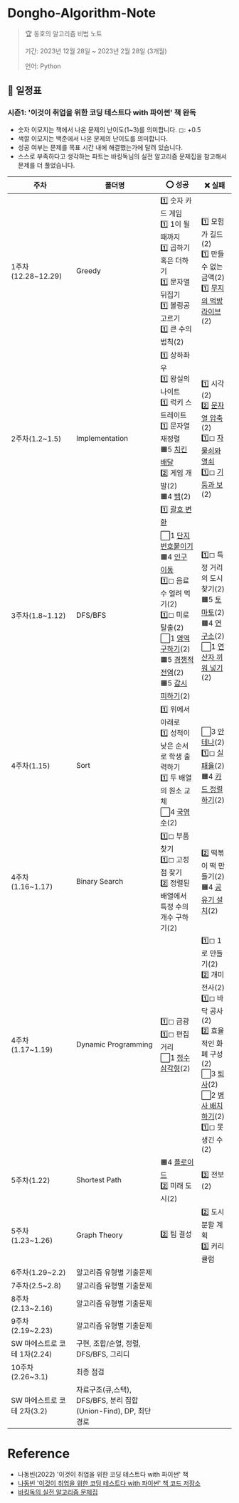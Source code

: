# Dongho-Algorithm-Note

> 🏆 동호의 알고리즘 비법 노트
>
> 기간: 2023년 12월 28일 ~ 2023년 2월 28일 (3개월)
>
> 언어: Python

## 📅 일정표

### 시즌1: '이것이 취업을 위한 코딩 테스트다 with 파이썬' 책 완독

- 숫자 이모지는 책에서 나온 문제의 난이도(1~3)를 의미합니다. ◻: +0.5
- 색깔 이모지는 백준에서 나온 문제의 난이도를 의미합니다.
- 성공 여부는 문제를 목표 시간 내에 해결했는가에 달려 있습니다.
- 스스로 부족하다고 생각하는 파트는 바킹독님의 실전 알고리즘 문제집을 참고해서 문제를 더 풀었습니다.

| 주차               | 폴더명                 | ⭕ 성공                                                                  | ❌ 실패                                                                          |
| ------------------ | ---------------------- | ------------------------------------------------------------------------ | -------------------------------------------------------------------------------- |
| 1주차(12.28~12.29) | Greedy                 | 1️⃣ 숫자 카드 게임<br>1️⃣ 1이 될 때까지<br>1️⃣ 곱하기 혹은 더하기<br>1️⃣ 문자열 뒤집기<br>1️⃣ 볼링공 고르기<br>1️⃣ 큰 수의 법칙(2)  | 1️⃣ 모험가 길드(2)<br>1️⃣ 만들 수 없는 금액(2)<br>1️⃣ [무지의 먹방 라이브](https://school.programmers.co.kr/learn/courses/30/lessons/42891)(2)|
| 2주차(1.2~1.5)     | Implementation | 1️⃣ 상하좌우<br>1️⃣ 왕실의 나이트<br>1️⃣ 럭키 스트레이트<br>1️⃣ 문자열 재정렬<br>🟧5 [치킨 배달](https://www.acmicpc.net/problem/15686)<br>2️⃣ 게임 개발(2)<br>🟧4 [뱀](https://www.acmicpc.net/problem/3190)(2)<br>1️⃣ [괄호 변환](https://school.programmers.co.kr/learn/courses/30/lessons/60058) | 1️⃣ 시각(2)<br>2️⃣ [문자열 압축](https://school.programmers.co.kr/learn/courses/30/lessons/60057?language=python3)(2)<br>1️⃣◻ [자물쇠와 열쇠](https://school.programmers.co.kr/learn/courses/30/lessons/60059)<br>1️⃣◻ [기둥과 보](https://school.programmers.co.kr/learn/courses/30/lessons/60061)(2)|
| 3주차(1.8~1.12)    | DFS/BFS                | ⬜1 [단지번호붙이기](https://www.acmicpc.net/problem/2667)<br>🟧4 [인구 이동](https://www.acmicpc.net/problem/16234)<br>1️⃣◻ 음료수 얼려 먹기(2)<br>1️⃣◻ 미로 탈출(2)<br>⬜1 [영역 구하기](https://www.acmicpc.net/problem/2583)(2)<br>🟧5 [경쟁적 전염](https://www.acmicpc.net/problem/18405)(2)<br>🟧5 [감시 피하기](https://www.acmicpc.net/problem/18428)(2) | 1️⃣◻ 특정 거리의 도시 찾기(2)<br>🟧5 [토마토](https://www.acmicpc.net/problem/7569)(2)<br>🟧4 [연구소](https://www.acmicpc.net/problem/14502)(2)<br>⬜1 [연산자 끼워 넣기](https://www.acmicpc.net/problem/14888)(2)|
| 4주차(1.15) | Sort | 1️⃣ 위에서 아래로<br>1️⃣ 성적이 낮은 순서로 학생 출력하기<br>1️⃣ 두 배열의 원소 교체<br>⬜4 [국영수](https://www.acmicpc.net/problem/10825)(2) |⬜3 [안테나](https://www.acmicpc.net/problem/18310)(2)<br>1️⃣◻ [실패율](https://school.programmers.co.kr/learn/courses/30/lessons/42889)(2)<br>🟧4 [카드 정렬하기](https://www.acmicpc.net/problem/1715)(2)|
| 4주차(1.16~1.17) | Binary Search | 1️⃣◻ 부품 찾기<br>1️⃣◻ 고정점 찾기<br>2️⃣ 정렬된 배열에서 특정 수의 개수 구하기(2) | 2️⃣ 떡볶이 떡 만들기(2)<br>🟧4 [공유기 설치](https://www.acmicpc.net/problem/2110)(2)
| 4주차(1.17~1.19) | Dynamic Programming | 1️⃣◻ 금광<br>1️⃣◻ 편집 거리<br>⬜1 [정수 삼각형](https://www.acmicpc.net/problem/1932)(2) | 1️⃣◻ 1로 만들기(2)<br>2️⃣ 개미 전사(2)<br>1️⃣◻ 바닥 공사(2)<br>2️⃣ 효율적인 화폐 구성(2)<br>⬜3 [퇴사](https://www.acmicpc.net/problem/14501)(2)<br>⬜2 [병사 배치하기](https://www.acmicpc.net/problem/18353)(2)<br>1️⃣◻ 못생긴 수(2) |
| 5주차(1.22) | Shortest Path | 🟧4 [플로이드](https://www.acmicpc.net/problem/11404)<br>2️⃣ 미래 도시(2) | 3️⃣ 전보(2)
| 5주차(1.23~1.26) | Graph Theory | 2️⃣ 팀 결성 | 2️⃣ 도시 분할 계획<br>3️⃣ 커리큘럼
| 6주차(1.29~2.2) | 알고리즘 유형별 기출문제 |
| 7주차(2.5~2.8) | 알고리즘 유형별 기출문제 |
| 8주차(2.13~2.16) | 알고리즘 유형별 기출문제 |
| 9주차(2.19~2.23) | 알고리즘 유형별 기출문제 |
| SW 마에스트로 코테 1차(2.24) | 구현, 조합/순열, 정렬, DFS/BFS, 그리디
| 10주차(2.26~3.1) | 최종 점검 |
| SW 마에스트로 코테 2차(3.2) | 자료구조(큐,스택), DFS/BFS, 분리 집합 (Union-Find), DP, 최단경로

# Reference

- 나동빈(2022) '이것이 취업을 위한 코딩 테스트다 with 파이썬' 책
- [나동빈 '이것이 취업을 위한 코딩 테스트다 with 파이썬' 책 코드 저장소](https://github.com/ndb796/python-for-coding-test)
- [바킹독의 실전 알고리즘 문제집](https://github.com/encrypted-def/basic-algo-lecture/blob/master/workbook.md)
